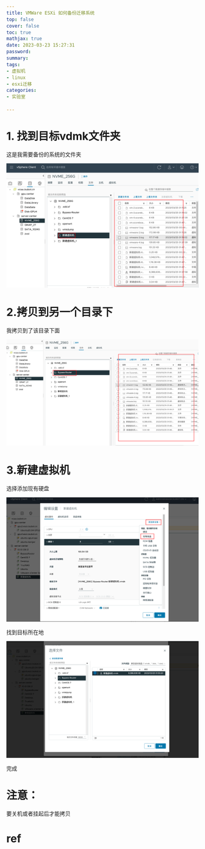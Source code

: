 ```yaml
---
title: VMWare ESXi 如何备份迁移系统
top: false
cover: false
toc: true
mathjax: true
date: 2023-03-23 15:27:31
password:
summary:
tags:
- 虚拟机
- linux
- esxi迁移
categories:
- 实验室

---
```




# 1. 找到目标vdmk文件夹

这是我需要备份的系统的文件夹

![refs/heads/master/image-20230324173509106](https://raw.githubusercontent.com/kengerlwl/kengerlwl.github.io/refs/heads/master/image/f71dd29847394edbcef934a3ed7bb42e/cc4b2ce0d51e2d30051e1a73e771b9c1.png)







# 2.拷贝到另一个目录下

我拷贝到了该目录下面

![refs/heads/master/image-20230324173614713](https://raw.githubusercontent.com/kengerlwl/kengerlwl.github.io/refs/heads/master/image/f71dd29847394edbcef934a3ed7bb42e/ed48bcdeff94784c429e6a4e308e9ef4.png)





# 3.新建虚拟机

选择添加现有硬盘

![refs/heads/master/image-20230324173657020](https://raw.githubusercontent.com/kengerlwl/kengerlwl.github.io/refs/heads/master/image/f71dd29847394edbcef934a3ed7bb42e/f4d1b197762a0e792f7ca4c0e03254d3.png)

找到目标所在地

![refs/heads/master/image-20230324173723578](https://raw.githubusercontent.com/kengerlwl/kengerlwl.github.io/refs/heads/master/image/f71dd29847394edbcef934a3ed7bb42e/887b889731d194f85afff4b4ca43851e.png)





完成



# 注意：

要关机或者挂起后才能拷贝







# ref

